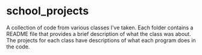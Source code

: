 # school_projects
A collection of code from various classes I've taken. Each folder contains a README file that provides a brief description of what the class was about. The projects for each class have descriptions of what each program does in the code.
